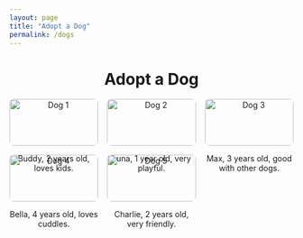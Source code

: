 ```yaml
---
layout: page
title: "Adopt a Dog"
permalink: /dogs
---
```


<h1 style="text-align:center;">Adopt a Dog</h1>

<div style="display: grid; grid-template-columns: repeat(auto-fit, minmax(150px, 1fr)); gap: 1rem; max-width: 1200px; margin: auto;">

  <!-- Dog 1 -->
  <div style="text-align: center;">
    <img src="{{ '/assets/dogs/dog1.png' | relative_url }}" alt="Dog 1" style="width:100%; height:auto; border-radius:8px;">
    <p>Buddy, 2 years old, loves kids.</p>
  </div>

  <!-- Dog 2 -->
  <div style="text-align: center;">
    <img src="{{ '/assets/dogs/dog2.png' | relative_url }}" alt="Dog 2" style="width:100%; height:auto; border-radius:8px;">
    <p>Luna, 1 year old, very playful.</p>
  </div>

  <!-- Dog 3 -->
  <div style="text-align: center;">
    <img src="{{ '/assets/dogs/dog3.png' | relative_url }}" alt="Dog 3" style="width:100%; height:auto; border-radius:8px;">
    <p>Max, 3 years old, good with other dogs.</p>
  </div>

  <!-- Dog 4 -->
  <div style="text-align: center;">
    <img src="{{ '/assets/dogs/dog4.png' | relative_url }}" alt="Dog 4" style="width:100%; height:auto; border-radius:8px;">
    <p>Bella, 4 years old, loves cuddles.</p>
  </div>

  <!-- Dog 5 -->
  <div style="text-align: center;">
    <img src="{{ '/assets/dogs/dog5.png' | relative_url }}" alt="Dog 5" style="width:100%; height:auto; border-radius:8px;">
    <p>Charlie, 2 years old, very friendly.</p>
  </div>

